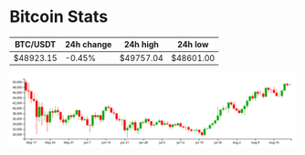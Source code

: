 # Bitcoin Stats

BTC/USDT|24h change|24h high|24h low|
|---|---|---|---|
|$48923.15|-0.45%|$49757.04|$48601.00|

<img src="./chart.svg">
